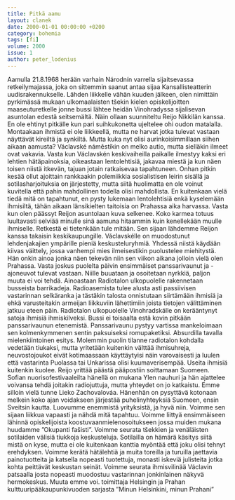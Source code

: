 ```yaml
---
title: Pitkä aamu
layout: clanek
date: 2000-01-01 00:00:00 +0200
category: bohemia
tags: [fi]
volume: 2000
issue: 1
author: peter_lodenius
---
```

Aamulla 21.8.1968 herään varhain Národnín varrella sijaitsevassa retkeilymajassa, joka on sittemmin saanut antaa sijaa Kansallisteatterin uudisrakennukselle. Lähden liikkelle vähän kuuden jälkeen, olen nimittäin pyrkimässä mukaan ulkomaalaisten tšekin kielen opiskelijoitten maaseuturetkelle jonne bussi lähtee heidän Vinohradyssa sijalisevan asuntolan edestä seitsemältä. Näin ollaan suunniteltu Reijo Nikkilän kanssa. En ole ehtinyt pitkälle kun pari suihkukonetta ujeltelee ohi oudon matalalla. Montaakaan ihmistä ei ole liikkeellä, mutta ne harvat jotka tulevat vastaan näyttävät kireiltä ja synkiltä. Mutta kuka nyt olisi aurinkoisimmillaan siihen aikaan aamusta? 
Václavské náměstíkin on melko autio, mutta sielläkin ilmeet ovat vakavia. Vasta kun Václavskén keskivaiheilla paikalle ilmestyy kaksi eri lehtien hätäpainoksia, oikeastaan lentolehtisiä, jakavaa miestä ja kun näen toisen niistä itkevän, tajuan jotain ratkaisevaa tapahtuneen. Onhan pitkin kesää ollut ajoittain rankkaakin polemiikkia sosialistisen leirin sisällä ja sotilasharjoituksia on järjestetty, mutta siitä huolimatta en ole voinut kuvitella että pahin mahdollinen todella olisi mahdollista. 
En kuitenkaan vielä tiedä mitä on tapahtunut, en pysty lukemaan lentolehtisiä enkä kyselemään ihmisiltä, tähän aikaan länsikielten taitoisia on Prahassa aika harvassa. Vasta kun olen päässyt Reijon asuntolaan kuva selkenee. Koko karmea totuus luultavasti selviää minulle sinä aamuna hitaammin kuin kenellekään muulle ihmiselle. 
Retkestä ei tietenkään tule mitään. Sen sijaan lähdemme Reijon kanssa takaisin keskikaupungille. Václavskélle on muodostunut lehdenjakajien ympärille pieniä keskusteluryhmiä. Yhdessä niistä käydään kiivas väittely, jossa vanhempi mies ilmeisestikin puolustelee miehitystä. Hän onkin ainoa jonka näen tekevän niin sen viikon aikana jolloin vielä olen Prahassa. Vasta joskus puolelta päivin ensimmäiset panssarivaunut ja -ajoneuvot tulevat vastaan. Niille buuataan ja osoitetaan nyrkkiä, paljon muuta ei voi tehdä. Ainoastaan Radiotalon ulkopuolelle rakennetaan busseista barrikadeja. Radioasemista tulee alusta asti passiivisen vastarinnan selkäranka ja tästäkin talosta onnistutaan siirtämään ihmisiä ja ehkä varusteitakin armeijan liikkuviin lähettimiin joista tietojen välittäminen jatkuu eteen päin. 
Radiotalon ulkopuolelle Vinohradskálle on kerääntynyt satoja ihmisiä ihmiskilveksi. Bussi ei toisaalta estä kovin pitkään panssarivaunun etenemistä. Panssarivaunu pystyy vartissa mankeloimaan sen kolmenkymmenen sentin paksuiseksi romupaketiksi. Absurdilla tavalla mielenkiintoinen esitys. 
Molemmin puolin tilanne radiotalon kohdalla vedetään tiukaksi, mutta yritetään kuitenkin välttää ihmisuhreja, neuvostojoukot eivät kotimaassaan käyttäytyisi näin varovaisesti ja luulen että vastarinta Puolassa tai Unkarissa olisi kuumaverisempää. Useita ihmisiä kuitenkin kuolee. Reijo yrittää päästä pääpostiin soittamaan Suomeen. Sofian nuorisofestivaaleilta hänellä on mukana Ylen nauhuri ja hän ajattelee voivansa tehdä joitakin radiojuttuja, mutta yhteydet on jo katkaistu. Emme silloin vielä tunne Lieko Zachovalováa. Hänenhän on pysyttävä kotonaan melkein koko ajan voidakseen järjestää puhelinyhteyksiä Suomeen, ensin Sveitsin kautta. Luovumme enemmistä yrityksistä, ja hyvä niin. Voimme sen sijaan liikkua vapaasti ja nähdä mitä tapahtuu. 
Voimme liittyä ensimmäiseen lähinnä opiskelijoista koostuvaanmielenosoitukseen jossa muiden mukana huudamme ”Okupanti fašisti”. 
Voimme seurata tšekkien ja venäläisten sotilaiden välisiä tiukkoja keskusteluja. Sotilailla on hämärä käsitys siitä mistä on kyse, mutta ei ole kuitenkaan kanttia myöntää että joku olisi tehnyt erehdyksen. 
Voimme kerätä hätälehtiä ja muita toreilla ja turuilla jaettavia painotuotteita ja katsella nopeasti tuotettuja, monasti iskeviä julisteita jotka kohta peittävät keskustan seinät. 
Voimme seurata ihmisvilinää Václavin patsaalla josta nopeasti muodostuu vastarinnan jonkinlainen näkyvä hermokeskus. 
Muuta emme voi. 
 toimittaja 
Helsingin ja Prahan kulttuuripääkaupunkivuoden sarjasta ”Minun Helsinkini, minun Prahani” 